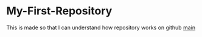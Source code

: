 # My-First-Repository
This is made so that I can understand how repository works on github
<a href="main.html">main</a>
